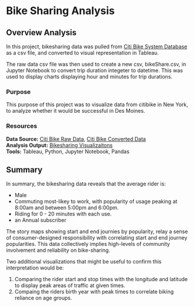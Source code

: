 # Bike Sharing Analysis
## Overview Analysis
In this project, bikesharing data was pulled from [Citi Bike System Database](https://ride.citibikenyc.com/system-data) as a csv file, and converted to visual representation in Tableau. 

The raw data csv file was then used to create a new csv, bikeShare.csv, in Jupyter Notebook to convert trip duration integeter to datetime. This was used to display charts displaying hour and minutes for trip durations. 

### Purpose
This purpose of this project was to visualize data from citibike in New York, to analyze whether it would be successful in Des Moines. 

### Resources
**Data Source:** [Citi Bike Raw Data](/201908-citibike-tripdata.csv), [Citi Bike Converted Data](/bikeShare.csv)
<br>
**Analysis Output:** [Bikesharing Visualizaitons](https://public.tableau.com/app/profile/kaitlyn.hopkins/viz/BikeShare_Challenge_16544593283700/BikeShareAnalysis)
<br>
**Tools:** Tableau, Python, Jupyter Notebook, Pandas

## Summary
In summary, the bikesharing data reveals that the average rider is: 
 - Male
 - Commuting most-likey to work, with popularity of usage peaking at 8:00am and between 5:00pm and 6:00pm. 
 - Riding for 0 - 20 minutes with each use. 
 - an Annual subscriber

 The story maps showing start and end journies by popularity, relay a sense of consumer-designed responsibility with correlating start and end journey popularities. This data collectively implies high-levels of community involvement and reliability on bike-sharing. 

Two additional visualizations that might be useful to confirm this interpretation would be: 
 1. Comparing the rider start and stop times with the longitude and latitude to display peak areas of traffic at given times.
 2. Compaing the riders birth year with peak times to correlate biking reliance on age groups. 
 